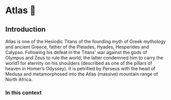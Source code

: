 # Atlas 🦅

## Introduction

Atlas is one of the Hesiodic Titans of the founding myth of Greek mythology and ancient Greece, father of the Pleiades, Hyades, Hesperides and Calypso. Following his defeat in the Titans' war against the gods of Olympus and Zeus to rule the world, the latter condemned him to carry the world1 for eternity on his shoulders (described as one of the pillars of heaven in Homer’s Odyssey). It is petrified by Perseus with the head of Medusa and metamorphosed into the Atlas (massive) mountain range of North Africa.

### In this context